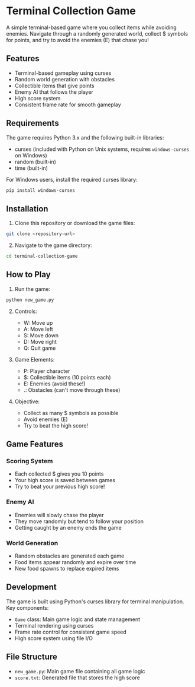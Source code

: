 # Terminal Collection Game

A simple terminal-based game where you collect items while avoiding enemies. Navigate through a randomly generated world, collect $ symbols for points, and try to avoid the enemies (E) that chase you!

## Features

- Terminal-based gameplay using curses
- Random world generation with obstacles
- Collectible items that give points
- Enemy AI that follows the player
- High score system
- Consistent frame rate for smooth gameplay

## Requirements

The game requires Python 3.x and the following built-in libraries:
- curses (included with Python on Unix systems, requires `windows-curses` on Windows)
- random (built-in)
- time (built-in)

For Windows users, install the required curses library:
```bash
pip install windows-curses
```

## Installation

1. Clone this repository or download the game files:
```bash
git clone <repository-url>
```

2. Navigate to the game directory:
```bash
cd terminal-collection-game
```

## How to Play

1. Run the game:
```bash
python new_game.py
```

2. Controls:
   - W: Move up
   - A: Move left
   - S: Move down
   - D: Move right
   - Q: Quit game

3. Game Elements:
   - P: Player character
   - $: Collectible items (10 points each)
   - E: Enemies (avoid these!)
   - .: Obstacles (can't move through these)

4. Objective:
   - Collect as many $ symbols as possible
   - Avoid enemies (E)
   - Try to beat the high score!

## Game Features

### Scoring System
- Each collected $ gives you 10 points
- Your high score is saved between games
- Try to beat your previous high score!

### Enemy AI
- Enemies will slowly chase the player
- They move randomly but tend to follow your position
- Getting caught by an enemy ends the game

### World Generation
- Random obstacles are generated each game
- Food items appear randomly and expire over time
- New food spawns to replace expired items

## Development

The game is built using Python's curses library for terminal manipulation. Key components:

- `Game` class: Main game logic and state management
- Terminal rendering using curses
- Frame rate control for consistent game speed
- High score system using file I/O

## File Structure

- `new_game.py`: Main game file containing all game logic
- `score.txt`: Generated file that stores the high score
